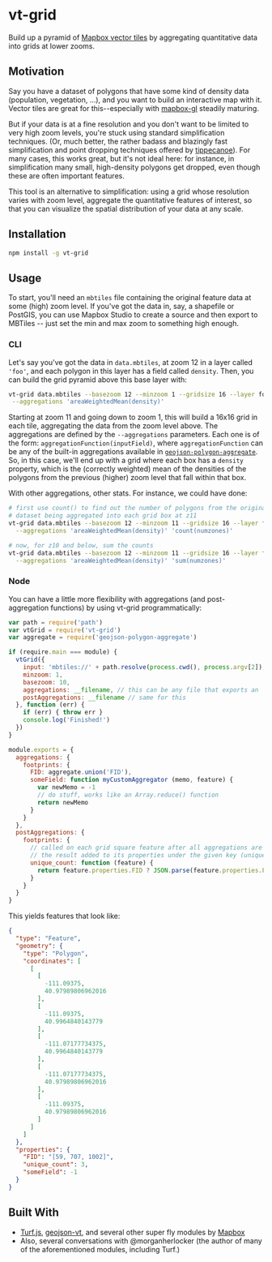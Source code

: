 # vt-grid
Build up a pyramid of [Mapbox vector
tiles](https://github.com/mapbox/vector-tile-spec) by aggregating quantitative
data into grids at lower zooms.

## Motivation

Say you have a dataset of polygons that have some kind of density data
(population, vegetation, ...), and you want to build an interactive map with
it.  Vector tiles are great for this--especially with
[mapbox-gl](https://github.com/mapbox/mapbox-gl-js) steadily maturing.

But if your data is at a fine resolution and you don't want to be limited to
very high zoom levels, you're stuck using standard simplification techniques.
(Or, much better, the rather badass and blazingly fast simplification and point
dropping techniques offered by
[tippecanoe](https://github.com/mapbox/tippecanoe)). For many cases, this works
great, but it's not ideal here: for instance, in simplification many small,
high-density polygons get dropped, even though these are often important
features.

This tool is an alternative to simplification: using a grid whose resolution
varies with zoom level, aggregate the quantitative features of interest, so
that you can visualize the spatial distribution of your data at any scale.


## Installation

```sh
npm install -g vt-grid
```


## Usage

To start, you'll need an `mbtiles` file containing the original feature data at
some (high) zoom level.  If you've got the data in, say, a shapefile or
PostGIS, you can use Mapbox Studio to create a source and then export to
MBTiles -- just set the min and max zoom to something high enough.

### CLI

Let's say you've got the data in `data.mbtiles`, at zoom 12 in a layer called
`'foo'`, and each polygon in this layer has a field called `density`. Then, you
can build the grid pyramid above this base layer with:

```sh
vt-grid data.mbtiles --basezoom 12 --minzoom 1 --gridsize 16 --layer foo \
 --aggregations 'areaWeightedMean(density)'
```

Starting at zoom 11 and going down to zoom 1, this will build a 16x16 grid in
each tile, aggregating the data from the zoom level above.  The aggregations
are defined by the `--aggregations` parameters.  Each one is of the form:
`aggregationFunction(inputField)`, where `aggregationFunction` can
be any of the built-in aggregations available in
[`geojson-polygon-aggregate`](https://github.com/anandthakker/geojson-polygon-aggregate).
So, in this case, we'll end up with a grid where each box has a `density`
property, which is the (correctly weighted) mean of the densities of the
polygons from the previous (higher) zoom level that fall within that box.

With other aggregations, other stats.  For instance, we could have done:

```sh
# first use count() to find out the number of polygons from the original
# dataset being aggregated into each grid box at z11
vt-grid data.mbtiles --basezoom 12 --minzoom 11 --gridsize 16 --layer foo \
  --aggregations 'areaWeightedMean(density)' 'count(numzones)'

# now, for z10 and below, sum the counts
vt-grid data.mbtiles --basezoom 12 --minzoom 11 --gridsize 16 --layer foo \
  --aggregations 'areaWeightedMean(density)' 'sum(numzones)'
```

### Node

You can have a little more flexibility with aggregations (and post-aggregation
functions) by using vt-grid programmatically:

```javascript
var path = require('path')
var vtGrid = require('vt-grid')
var aggregate = require('geojson-polygon-aggregate')

if (require.main === module) {
  vtGrid({
    input: 'mbtiles://' + path.resolve(process.cwd(), process.argv[2]),
    minzoom: 1,
    basezoom: 10,
    aggregations: __filename, // this can be any file that exports an `aggregations` object like the one below
    postAggregations: __filename // same for this
  }, function (err) {
    if (err) { throw err }
    console.log('Finished!')
  })
}

module.exports = {
  aggregations: {
    footprints: {
      FID: aggregate.union('FID'),
      someField: function myCustomAggregator (memo, feature) {
        var newMemo = -1
        // do stuff, works like an Array.reduce() function
        return newMemo
      }
    }
  },
  postAggregations: {
    footprints: {
      // called on each grid square feature after all aggregations are run, with
      // the result added to its properties under the given key (unique_count)
      unique_count: function (feature) {
        return feature.properties.FID ? JSON.parse(feature.properties.FID).length : 0
      }
    }
  }
}
```

This yields features that look like:

```json
{
  "type": "Feature",
  "geometry": {
    "type": "Polygon",
    "coordinates": [
      [
        [
          -111.09375,
          40.97989806962016
        ],
        [
          -111.09375,
          40.9964840143779
        ],
        [
          -111.07177734375,
          40.9964840143779
        ],
        [
          -111.07177734375,
          40.97989806962016
        ],
        [
          -111.09375,
          40.97989806962016
        ]
      ]
    ]
  },
  "properties": {
    "FID": "[59, 707, 1002]",
    "unique_count": 3,
    "someField": -1
  }
}
```

## Built With

 - [Turf.js](http://turfjs.org),
   [geojson-vt](https://github.org/mapbox/geojson-vt), and several other super
   fly modules by [Mapbox](https://github.com/mapbox)
 - Also, several conversations with @morganherlocker (the author of many of the
   aforementioned modules, including Turf.)

